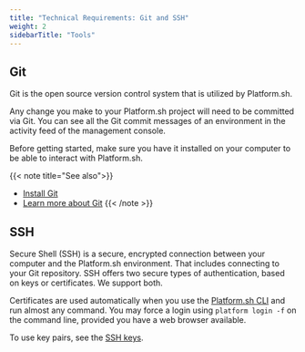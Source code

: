 ```yaml
---
title: "Technical Requirements: Git and SSH"
weight: 2
sidebarTitle: "Tools"
---
```


## Git

Git is the open source version control system that is utilized by Platform.sh.

Any change you make to your Platform.sh project will need to be committed via Git. You can see all the Git commit messages of an environment in the activity feed of the management console.

Before getting started, make sure you have it installed on your computer to be able to interact with Platform.sh.

{{< note title="See also">}}
* [Install Git](https://docs.github.com/en/get-started/quickstart/set-up-git)
* [Learn more about Git](https://git-scm.com/)
{{< /note >}}

## SSH

Secure Shell (SSH) is a secure, encrypted connection between your computer and the Platform.sh environment.  That includes connecting to your Git repository.  SSH offers two secure types of authentication, based on keys or certificates.  We support both.

Certificates are used automatically when you use the [Platform.sh CLI](./cli/_index.md) and run almost any command.  You may force a login using `platform login -f` on the command line, provided you have a web browser available.

To use key pairs, see the [SSH keys](./ssh/ssh-keys.md).
